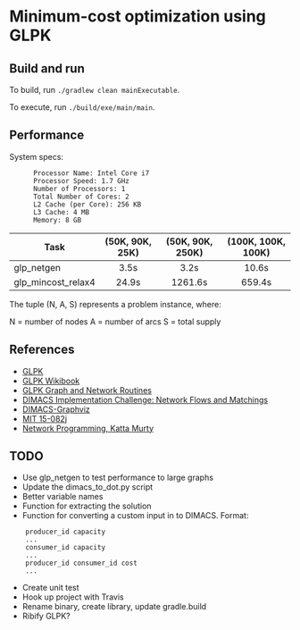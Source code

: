 # Minimum-cost optimization using GLPK

## Build and run

To build, run `./gradlew clean mainExecutable`. 

To execute, run `./build/exe/main/main`.

## Performance

System specs:

```
      Processor Name: Intel Core i7
      Processor Speed: 1.7 GHz
      Number of Processors: 1
      Total Number of Cores: 2
      L2 Cache (per Core): 256 KB
      L3 Cache: 4 MB
      Memory: 8 GB
```

|           Task        |   (50K, 90K, 25K)  |  (50K, 90K, 250K)  | (100K, 100K, 100K) |
| ----------------------|:------------------:|:------------------:|:------------------:|
| glp_netgen            |       3.5s         |        3.2s        |     10.6s          |
| glp_mincost_relax4    |       24.9s        |      1261.6s       |     659.4s         |

The tuple (N, A, S) represents a problem instance, where:

N = number of nodes
A = number of arcs
S = total supply

## References

* [GLPK](https://www.gnu.org/software/glpk/)
* [GLPK Wikibook](https://en.wikibooks.org/wiki/GLPK)
* [GLPK Graph and Network Routines](http://www.chiark.greenend.org.uk/doc/glpk-doc/graphs.pdf)
* [DIMACS Implementation Challenge: Network Flows and Matchings](http://dimacs.rutgers.edu/pub/netflow/)
* [DIMACS-Graphviz](https://gist.github.com/maelvalais/755c16db4681e3a671c1)
* [MIT 15-082j](https://ocw.mit.edu/courses/sloan-school-of-management/15-082j-network-optimization-fall-2010/)
* [Network Programming, Katta Murty](http://www-personal.umich.edu/~murty/books/network_programming/)

## TODO

* Use glp_netgen to test performance to large graphs
* Update the dimacs_to_dot.py script
* Better variable names
* Function for extracting the solution
* Function for converting a custom input in to DIMACS. Format:
```
    producer_id capacity
    ...
    consumer_id capacity
    ...
    producer_id consumer_id cost
    ...
```
* Create unit test
* Hook up project with Travis
* Rename binary, create library, update gradle.build
* Ribify GLPK?
